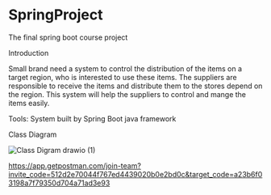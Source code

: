 # SpringProject
The final spring boot course project


Introduction

Small brand need a system to control the distribution of the items on a target region, who is interested to use these items. The suppliers are responsible to receive the items and distribute them to the stores depend on the region. This system will help the suppliers to control and mange the items easily. 

Tools:
System built by Spring Boot java framework


Class Diagram

![Class Digram drawio (1)](https://user-images.githubusercontent.com/88738441/209148334-2fe8e538-961c-45db-abac-75d069af6099.png)


https://app.getpostman.com/join-team?invite_code=512d2e70044f767ed4439020b0e2bd0c&target_code=a23b6f03198a7f79350d704a71ad3e93

